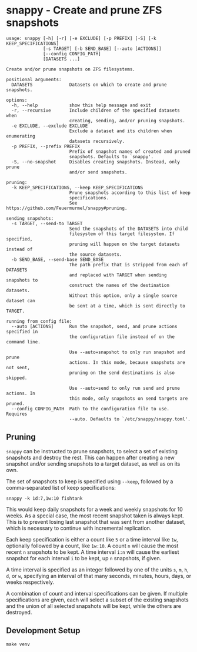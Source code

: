 # snappy - Create and prune ZFS snapshots

```
usage: snappy [-h] [-r] [-e EXCLUDE] [-p PREFIX] [-S] [-k KEEP_SPECIFICATIONS]
              [-s TARGET] [-b SEND_BASE] [--auto [ACTIONS]]
              [--config CONFIG_PATH]
              [DATASETS ...]

Create and/or prune snapshots on ZFS filesystems.

positional arguments:
  DATASETS              Datasets on which to create and prune snapshots.

options:
  -h, --help            show this help message and exit
  -r, --recursive       Include children of the specified datasets when
                        creating, sending, and/or pruning snapshots.
  -e EXCLUDE, --exclude EXCLUDE
                        Exclude a dataset and its children when enumerating
                        datasets recursively.
  -p PREFIX, --prefix PREFIX
                        Prefix of snapshot names of created and pruned
                        snapshots. Defaults to `snappy'.
  -S, --no-snapshot     Disables creating snapshots. Instead, only prune
                        and/or send snapshots.

pruning:
  -k KEEP_SPECIFICATIONS, --keep KEEP_SPECIFICATIONS
                        Prune snapshots according to this list of keep
                        specifications.
                        See https://github.com/Feuermurmel/snappy#pruning.

sending snapshots:
  -s TARGET, --send-to TARGET
                        Send the snapshots of the DATASETS into child
                        filesystem of this target filesystem. If specified,
                        pruning will happen on the target datasets instead of
                        the source datasets.
  -b SEND_BASE, --send-base SEND_BASE
                        The path prefix that is stripped from each of DATASETS
                        and replaced with TARGET when sending snapshots to
                        construct the names of the destination datasets.
                        Without this option, only a single source dataset can
                        be sent at a time, which is sent directly to TARGET.

running from config file:
  --auto [ACTIONS]      Run the snapshot, send, and prune actions specified in
                        the configuration file instead of on the command line.

                        Use --auto=snapshot to only run snapshot and prune
                        actions. In this mode, because snapshots are not sent,
                        pruning on the send destinations is also skipped.

                        Use --auto=send to only run send and prune actions. In
                        this mode, only snapshots on send targets are pruned.
  --config CONFIG_PATH  Path to the configuration file to use. Requires
                        --auto. Defaults to `/etc/snappy/snappy.toml'.
```


## Pruning

`snappy` can be instructed to prune snapshots, to select a set of existing snapshots and destroy the rest. This can happen after creating a new snapshot and/or sending snapshots to a target dataset, as well as on its own.

The set of snapshots to keep is specified using `--keep`, followed by a comma-separated list of keep specifications:

```
snappy -k 1d:7,1w:10 fishtank
```

This would keep daily snapshots for a week and weekly snapshots for 10 weeks. As a special case, the most recent snapshot taken is always kept. This is to prevent losing last snapshot that was sent from another dataset, which is necessary to continue with incremental replication.

Each keep specification is either a count like `5` or a time interval like `1w`, optionally followed by a count, like `1w:10`. A count `n` will cause the most recent `n` snapshots to be kept. A time interval `i:n` will cause the earliest snapshot for each interval `i` to be kept, up `n` snapshots, if given.

A time interval is specified as an integer followed by one of the units `s`, `m`, `h`, `d`, or `w`, specifying an interval of that many seconds, minutes, hours, days, or weeks respectively.

A combination of count and interval specifications can be given. If multiple specifications are given, each will select a subset of the existing snapshots and the union of all selected snapshots will be kept, while the others are destroyed.


## Development Setup

```
make venv
```
